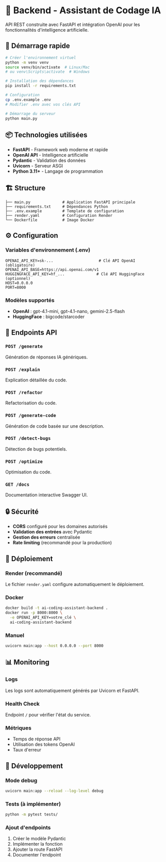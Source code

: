 # 🔧 Backend - Assistant de Codage IA

API REST construite avec FastAPI et intégration OpenAI pour les fonctionnalités d'intelligence artificielle.

## 🚀 Démarrage rapide

```bash
# Créer l'environnement virtuel
python -m venv venv
source venv/bin/activate  # Linux/Mac
# ou venv\Scripts\activate  # Windows

# Installation des dépendances
pip install -r requirements.txt

# Configuration
cp .env.example .env
# Modifier .env avec vos clés API

# Démarrage du serveur
python main.py
```

## 📦 Technologies utilisées

- **FastAPI** - Framework web moderne et rapide
- **OpenAI API** - Intelligence artificielle
- **Pydantic** - Validation des données
- **Uvicorn** - Serveur ASGI
- **Python 3.11+** - Langage de programmation

## 🏗️ Structure

```
├── main.py              # Application FastAPI principale
├── requirements.txt     # Dépendances Python
├── .env.example         # Template de configuration
├── render.yaml          # Configuration Render
└── Dockerfile           # Image Docker
```

## ⚙️ Configuration

### Variables d'environnement (.env)
```env
OPENAI_API_KEY=sk-...                    # Clé API OpenAI (obligatoire)
OPENAI_API_BASE=https://api.openai.com/v1
HUGGINGFACE_API_KEY=hf_...              # Clé API HuggingFace (optionnel)
HOST=0.0.0.0
PORT=8000
```

### Modèles supportés
- **OpenAI** : gpt-4.1-mini, gpt-4.1-nano, gemini-2.5-flash
- **HuggingFace** : bigcode/starcoder

## 🔌 Endpoints API

### `POST /generate`
Génération de réponses IA génériques.

### `POST /explain`
Explication détaillée du code.

### `POST /refactor`
Refactorisation du code.

### `POST /generate-code`
Génération de code basée sur une description.

### `POST /detect-bugs`
Détection de bugs potentiels.

### `POST /optimize`
Optimisation du code.

### `GET /docs`
Documentation interactive Swagger UI.

## 🔒 Sécurité

- **CORS** configuré pour les domaines autorisés
- **Validation des entrées** avec Pydantic
- **Gestion des erreurs** centralisée
- **Rate limiting** (recommandé pour la production)

## 🚀 Déploiement

### Render (recommandé)
Le fichier `render.yaml` configure automatiquement le déploiement.

### Docker
```bash
docker build -t ai-coding-assistant-backend .
docker run -p 8000:8000 \
  -e OPENAI_API_KEY=votre_clé \
  ai-coding-assistant-backend
```

### Manuel
```bash
uvicorn main:app --host 0.0.0.0 --port 8000
```

## 📊 Monitoring

### Logs
Les logs sont automatiquement générés par Uvicorn et FastAPI.

### Health Check
Endpoint `/` pour vérifier l'état du service.

### Métriques
- Temps de réponse API
- Utilisation des tokens OpenAI
- Taux d'erreur

## 🔧 Développement

### Mode debug
```bash
uvicorn main:app --reload --log-level debug
```

### Tests (à implémenter)
```bash
python -m pytest tests/
```

### Ajout d'endpoints
1. Créer le modèle Pydantic
2. Implémenter la fonction
3. Ajouter la route FastAPI
4. Documenter l'endpoint

